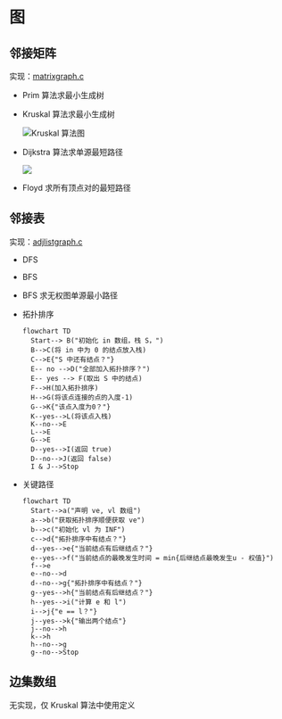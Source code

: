 # 图

## 邻接矩阵

实现：[matrixgraph.c](matrixgraph.c)

- Prim 算法求最小生成树

- Kruskal 算法求最小生成树

  ![Kruskal 算法图](https://www.plantuml.com/plantuml/png/SoWkIImgAStDuG8pkAoURcXxsRJxMT_Iv_DNlfonzSNUDSzw5ptPiUl5lfqlPxSzcxhX-UuMQw2ozJkX8dsJdkxgj-OgpyZCITL0LlLanzeN-sSyczC95DJaKW22p3IDPpFMFzdHy6J7Ag2ofnCwD1LACbBp53Joye4geC3gwTwfJrkNFfyo_rd7X6SB9beZP80wdkxS1aJFvYy56W2HISqfJbNGg4mjreHmyr8oqxY09DX5G6_b5t0v0Bb0Fm80)
  
- Dijkstra 算法求单源最短路径

  ![](https://www.plantuml.com/plantuml/png/SoWkIImgAStDuG8pkAoUTinzkhpxQSyqXRJClCGS7OMKJA1CNdAgZa91Oac6mhEf6vxlRh7cAi_8p4dL0Ak1YZtPiVRPdCwqn9pYrASDUpIv51IidkvRzRnl_Sl6tgTzRSywzptjsA00qV5anou5i4eWQmhS2eLdSngURkX_Fglb-Ux9pvjsMYFCUB5kuVDrqr-iNmgH0Phqj7NRaztJ85oW3fWPx_VqF5tMz6pU7A11JpjcFfkz_rdl8ckkrBmKi8k1timlu780Se5-1W00)
  
- Floyd 求所有顶点对的最短路径


## 邻接表

实现：[adjlistgraph.c](adjlistgraph.c)

- DFS

- BFS

- BFS 求无权图单源最小路径

- 拓扑排序

  ```mermaid
  flowchart TD
  	Start--> B("初始化 in 数组，栈 S，")
  	B-->C(将 in 中为 0 的结点放入栈)
  	C-->E{"S 中还有结点？"}
  	E-- no -->D("全部加入拓扑排序？")
  	E-- yes --> F(取出 S 中的结点)
  	F-->H(加入拓扑排序)
  	H-->G(将该点连接的点的入度-1)
  	G-->K{"该点入度为0？"}
  	K--yes-->L(将该点入栈)
  	K--no-->E
  	L-->E
  	G-->E
  	D--yes-->I(返回 true)
  	D--no-->J(返回 false)
  	I & J-->Stop
  ```

- 关键路径

  ```mermaid
  flowchart TD
  	Start-->a("声明 ve, vl 数组")
  	a-->b("获取拓扑排序顺便获取 ve")
  	b-->c("初始化 vl 为 INF")
  	c-->d{"拓扑排序中有结点？"}
  	d--yes-->e{"当前结点有后继结点？"}
  	e--yes-->f("当前结点的最晚发生时间 = min{后继结点最晚发生u - 权值}")
  	f-->e
  	e--no-->d
  	d--no-->g{"拓扑排序中有结点？"}
  	g--yes-->h{"当前结点有后继结点？"}
  	h--yes-->i("计算 e 和 l")
  	i-->j{"e == l？"}
  	j--yes-->k{"输出两个结点"}
  	j--no-->h
  	k-->h
  	h--no-->g
  	g--no-->Stop
  ```

  

## 边集数组

无实现，仅 Kruskal 算法中使用定义
